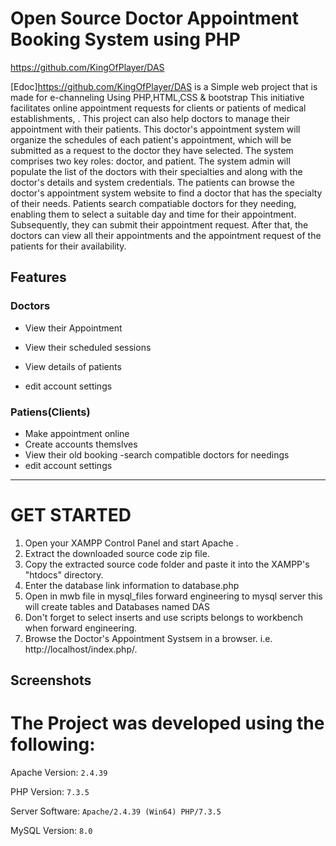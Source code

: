 
# Open Source Doctor Appointment Booking System using PHP
https://github.com/KingOfPlayer/DAS

[Edoc]https://github.com/KingOfPlayer/DAS  is a Simple web project that is made for e-channeling Using PHP,HTML,CSS & bootstrap
This initiative facilitates online appointment requests for clients or patients of medical establishments, . This project can also help doctors to manage their appointment with their patients. This doctor's appointment system will organize the schedules of each patient's appointment, which will be submitted as a request to the doctor they have selected. The system comprises two key roles: doctor, and patient. The system admin will populate the list of the doctors with their specialties and along with the doctor's details and system credentials. The patients can browse the doctor's appointment system website to find a doctor that has the specialty of their needs. Patients search compatiable doctors for they needing, enabling them to select a suitable day and time for their appointment. Subsequently, they can submit their appointment request. After that, the doctors can view all their appointments and the appointment request of the patients for their availability.


## Features
### Doctors

- View their Appointment
- View their scheduled sessions
- View details of patients

- edit account settings
    

    
### Patiens(Clients)
  
  - Make appointment online
  - Create accounts themslves
  - View their old booking
  -search compatible doctors for needings 
  - edit account settings
    

 
  
-----------------------------------------------


# GET STARTED

1. Open your XAMPP Control Panel and start Apache .
2. Extract the downloaded source code zip file.
3. Copy the extracted source code folder and paste it into the XAMPP's "htdocs" directory.
4. Enter the database link information to database.php
5. Open in mwb file in mysql_files forward engineering to mysql server this will create tables and Databases named DAS 
6. Don't forget to select inserts and use scripts belongs to workbench when forward engineering.
7. Browse the Doctor's Appointment Systsem in a browser. i.e. http://localhost/index.php/.

## Screenshots


# The Project was developed using the following:

Apache Version: 	`2.4.39`

PHP Version: 		`7.3.5`

Server Software: 	`Apache/2.4.39 (Win64) PHP/7.3.5`

MySQL Version: 		`8.0`





